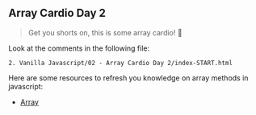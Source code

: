 ## Array Cardio Day 2

> Get you shorts on, this is some array cardio! 🏃

Look at the comments in the following file:

```
2. Vanilla Javascript/02 - Array Cardio Day 2/index-START.html
```

Here are some resources to refresh you knowledge on array methods in javascript:

- [Array](https://developer.mozilla.org/en-US/docs/Web/JavaScript/Reference/Global_Objects/Array)

